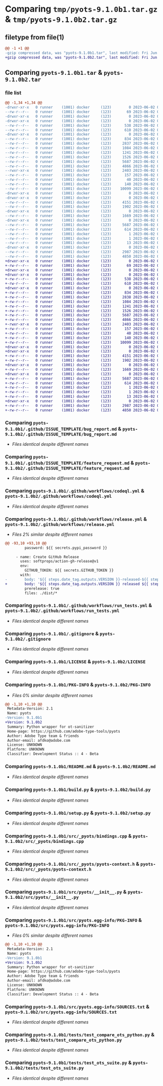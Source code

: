 # Comparing `tmp/pyots-9.1.0b1.tar.gz` & `tmp/pyots-9.1.0b2.tar.gz`

## filetype from file(1)

```diff
@@ -1 +1 @@
-gzip compressed data, was "pyots-9.1.0b1.tar", last modified: Fri Jun  2 02:59:57 2023, max compression
+gzip compressed data, was "pyots-9.1.0b2.tar", last modified: Fri Jun  2 03:22:21 2023, max compression
```

## Comparing `pyots-9.1.0b1.tar` & `pyots-9.1.0b2.tar`

### file list

```diff
@@ -1,34 +1,34 @@
-drwxr-xr-x   0 runner    (1001) docker     (123)        0 2023-06-02 02:59:57.742918 pyots-9.1.0b1/
--rw-r--r--   0 runner    (1001) docker     (123)       69 2023-06-02 02:56:32.000000 pyots-9.1.0b1/.flake8
-drwxr-xr-x   0 runner    (1001) docker     (123)        0 2023-06-02 02:59:57.738918 pyots-9.1.0b1/.github/
-drwxr-xr-x   0 runner    (1001) docker     (123)        0 2023-06-02 02:59:57.742918 pyots-9.1.0b1/.github/ISSUE_TEMPLATE/
--rw-r--r--   0 runner    (1001) docker     (123)      538 2023-06-02 02:56:32.000000 pyots-9.1.0b1/.github/ISSUE_TEMPLATE/bug_report.md
--rw-r--r--   0 runner    (1001) docker     (123)      610 2023-06-02 02:56:32.000000 pyots-9.1.0b1/.github/ISSUE_TEMPLATE/feature_request.md
-drwxr-xr-x   0 runner    (1001) docker     (123)        0 2023-06-02 02:59:57.742918 pyots-9.1.0b1/.github/workflows/
--rw-r--r--   0 runner    (1001) docker     (123)      834 2023-06-02 02:56:32.000000 pyots-9.1.0b1/.github/workflows/codeql.yml
--rw-r--r--   0 runner    (1001) docker     (123)     2837 2023-06-02 02:56:32.000000 pyots-9.1.0b1/.github/workflows/release.yml
--rw-r--r--   0 runner    (1001) docker     (123)     1084 2023-06-02 02:56:32.000000 pyots-9.1.0b1/.github/workflows/run_tests.yml
--rw-r--r--   0 runner    (1001) docker     (123)     1241 2023-06-02 02:56:32.000000 pyots-9.1.0b1/.gitignore
--rw-r--r--   0 runner    (1001) docker     (123)     1526 2023-06-02 02:56:32.000000 pyots-9.1.0b1/LICENSE
--rw-r--r--   0 runner    (1001) docker     (123)     5687 2023-06-02 02:59:57.742918 pyots-9.1.0b1/PKG-INFO
--rw-r--r--   0 runner    (1001) docker     (123)     4866 2023-06-02 02:56:32.000000 pyots-9.1.0b1/README.md
--rwxr-xr-x   0 runner    (1001) docker     (123)     2403 2023-06-02 02:56:32.000000 pyots-9.1.0b1/build.py
--rw-r--r--   0 runner    (1001) docker     (123)      157 2023-06-02 02:56:32.000000 pyots-9.1.0b1/pyproject.toml
--rw-r--r--   0 runner    (1001) docker     (123)       40 2023-06-02 02:56:32.000000 pyots-9.1.0b1/requirements.txt
--rw-r--r--   0 runner    (1001) docker     (123)      140 2023-06-02 02:59:57.746919 pyots-9.1.0b1/setup.cfg
--rw-r--r--   0 runner    (1001) docker     (123)    10099 2023-06-02 02:56:32.000000 pyots-9.1.0b1/setup.py
-drwxr-xr-x   0 runner    (1001) docker     (123)        0 2023-06-02 02:59:57.742918 pyots-9.1.0b1/src/
-drwxr-xr-x   0 runner    (1001) docker     (123)        0 2023-06-02 02:59:57.742918 pyots-9.1.0b1/src/_pyots/
--rw-r--r--   0 runner    (1001) docker     (123)     4151 2023-06-02 02:56:32.000000 pyots-9.1.0b1/src/_pyots/bindings.cpp
--rw-r--r--   0 runner    (1001) docker     (123)     1902 2023-06-02 02:56:32.000000 pyots-9.1.0b1/src/_pyots/pyots-context.h
-drwxr-xr-x   0 runner    (1001) docker     (123)        0 2023-06-02 02:59:57.742918 pyots-9.1.0b1/src/pyots/
--rw-r--r--   0 runner    (1001) docker     (123)     1669 2023-06-02 02:56:32.000000 pyots-9.1.0b1/src/pyots/__init__.py
-drwxr-xr-x   0 runner    (1001) docker     (123)        0 2023-06-02 02:59:57.742918 pyots-9.1.0b1/src/pyots.egg-info/
--rw-r--r--   0 runner    (1001) docker     (123)     5687 2023-06-02 02:59:57.000000 pyots-9.1.0b1/src/pyots.egg-info/PKG-INFO
--rw-r--r--   0 runner    (1001) docker     (123)      614 2023-06-02 02:59:57.000000 pyots-9.1.0b1/src/pyots.egg-info/SOURCES.txt
--rw-r--r--   0 runner    (1001) docker     (123)        1 2023-06-02 02:59:57.000000 pyots-9.1.0b1/src/pyots.egg-info/dependency_links.txt
--rw-r--r--   0 runner    (1001) docker     (123)        1 2023-06-02 02:59:57.000000 pyots-9.1.0b1/src/pyots.egg-info/not-zip-safe
--rw-r--r--   0 runner    (1001) docker     (123)       13 2023-06-02 02:59:57.000000 pyots-9.1.0b1/src/pyots.egg-info/top_level.txt
-drwxr-xr-x   0 runner    (1001) docker     (123)        0 2023-06-02 02:59:57.742918 pyots-9.1.0b1/tests/
--rw-r--r--   0 runner    (1001) docker     (123)     2987 2023-06-02 02:56:32.000000 pyots-9.1.0b1/tests/test_compare_ots_python.py
--rw-r--r--   0 runner    (1001) docker     (123)     4850 2023-06-02 02:56:32.000000 pyots-9.1.0b1/tests/test_ots_suite.py
+drwxr-xr-x   0 runner    (1001) docker     (123)        0 2023-06-02 03:22:21.330149 pyots-9.1.0b2/
+-rw-r--r--   0 runner    (1001) docker     (123)       69 2023-06-02 03:19:16.000000 pyots-9.1.0b2/.flake8
+drwxr-xr-x   0 runner    (1001) docker     (123)        0 2023-06-02 03:22:21.326149 pyots-9.1.0b2/.github/
+drwxr-xr-x   0 runner    (1001) docker     (123)        0 2023-06-02 03:22:21.326149 pyots-9.1.0b2/.github/ISSUE_TEMPLATE/
+-rw-r--r--   0 runner    (1001) docker     (123)      538 2023-06-02 03:19:16.000000 pyots-9.1.0b2/.github/ISSUE_TEMPLATE/bug_report.md
+-rw-r--r--   0 runner    (1001) docker     (123)      610 2023-06-02 03:19:16.000000 pyots-9.1.0b2/.github/ISSUE_TEMPLATE/feature_request.md
+drwxr-xr-x   0 runner    (1001) docker     (123)        0 2023-06-02 03:22:21.326149 pyots-9.1.0b2/.github/workflows/
+-rw-r--r--   0 runner    (1001) docker     (123)      834 2023-06-02 03:19:16.000000 pyots-9.1.0b2/.github/workflows/codeql.yml
+-rw-r--r--   0 runner    (1001) docker     (123)     2838 2023-06-02 03:19:16.000000 pyots-9.1.0b2/.github/workflows/release.yml
+-rw-r--r--   0 runner    (1001) docker     (123)     1084 2023-06-02 03:19:16.000000 pyots-9.1.0b2/.github/workflows/run_tests.yml
+-rw-r--r--   0 runner    (1001) docker     (123)     1241 2023-06-02 03:19:16.000000 pyots-9.1.0b2/.gitignore
+-rw-r--r--   0 runner    (1001) docker     (123)     1526 2023-06-02 03:19:16.000000 pyots-9.1.0b2/LICENSE
+-rw-r--r--   0 runner    (1001) docker     (123)     5687 2023-06-02 03:22:21.330149 pyots-9.1.0b2/PKG-INFO
+-rw-r--r--   0 runner    (1001) docker     (123)     4866 2023-06-02 03:19:16.000000 pyots-9.1.0b2/README.md
+-rwxr-xr-x   0 runner    (1001) docker     (123)     2403 2023-06-02 03:19:16.000000 pyots-9.1.0b2/build.py
+-rw-r--r--   0 runner    (1001) docker     (123)      157 2023-06-02 03:19:16.000000 pyots-9.1.0b2/pyproject.toml
+-rw-r--r--   0 runner    (1001) docker     (123)       40 2023-06-02 03:19:16.000000 pyots-9.1.0b2/requirements.txt
+-rw-r--r--   0 runner    (1001) docker     (123)      140 2023-06-02 03:22:21.330149 pyots-9.1.0b2/setup.cfg
+-rw-r--r--   0 runner    (1001) docker     (123)    10099 2023-06-02 03:19:16.000000 pyots-9.1.0b2/setup.py
+drwxr-xr-x   0 runner    (1001) docker     (123)        0 2023-06-02 03:22:21.326149 pyots-9.1.0b2/src/
+drwxr-xr-x   0 runner    (1001) docker     (123)        0 2023-06-02 03:22:21.326149 pyots-9.1.0b2/src/_pyots/
+-rw-r--r--   0 runner    (1001) docker     (123)     4151 2023-06-02 03:19:16.000000 pyots-9.1.0b2/src/_pyots/bindings.cpp
+-rw-r--r--   0 runner    (1001) docker     (123)     1902 2023-06-02 03:19:16.000000 pyots-9.1.0b2/src/_pyots/pyots-context.h
+drwxr-xr-x   0 runner    (1001) docker     (123)        0 2023-06-02 03:22:21.326149 pyots-9.1.0b2/src/pyots/
+-rw-r--r--   0 runner    (1001) docker     (123)     1669 2023-06-02 03:19:16.000000 pyots-9.1.0b2/src/pyots/__init__.py
+drwxr-xr-x   0 runner    (1001) docker     (123)        0 2023-06-02 03:22:21.326149 pyots-9.1.0b2/src/pyots.egg-info/
+-rw-r--r--   0 runner    (1001) docker     (123)     5687 2023-06-02 03:22:21.000000 pyots-9.1.0b2/src/pyots.egg-info/PKG-INFO
+-rw-r--r--   0 runner    (1001) docker     (123)      614 2023-06-02 03:22:21.000000 pyots-9.1.0b2/src/pyots.egg-info/SOURCES.txt
+-rw-r--r--   0 runner    (1001) docker     (123)        1 2023-06-02 03:22:21.000000 pyots-9.1.0b2/src/pyots.egg-info/dependency_links.txt
+-rw-r--r--   0 runner    (1001) docker     (123)        1 2023-06-02 03:22:21.000000 pyots-9.1.0b2/src/pyots.egg-info/not-zip-safe
+-rw-r--r--   0 runner    (1001) docker     (123)       13 2023-06-02 03:22:21.000000 pyots-9.1.0b2/src/pyots.egg-info/top_level.txt
+drwxr-xr-x   0 runner    (1001) docker     (123)        0 2023-06-02 03:22:21.330149 pyots-9.1.0b2/tests/
+-rw-r--r--   0 runner    (1001) docker     (123)     2987 2023-06-02 03:19:16.000000 pyots-9.1.0b2/tests/test_compare_ots_python.py
+-rw-r--r--   0 runner    (1001) docker     (123)     4850 2023-06-02 03:19:16.000000 pyots-9.1.0b2/tests/test_ots_suite.py
```

### Comparing `pyots-9.1.0b1/.github/ISSUE_TEMPLATE/bug_report.md` & `pyots-9.1.0b2/.github/ISSUE_TEMPLATE/bug_report.md`

 * *Files identical despite different names*

### Comparing `pyots-9.1.0b1/.github/ISSUE_TEMPLATE/feature_request.md` & `pyots-9.1.0b2/.github/ISSUE_TEMPLATE/feature_request.md`

 * *Files identical despite different names*

### Comparing `pyots-9.1.0b1/.github/workflows/codeql.yml` & `pyots-9.1.0b2/.github/workflows/codeql.yml`

 * *Files identical despite different names*

### Comparing `pyots-9.1.0b1/.github/workflows/release.yml` & `pyots-9.1.0b2/.github/workflows/release.yml`

 * *Files 2% similar despite different names*

```diff
@@ -93,10 +93,10 @@
         password: ${{ secrets.pypi_password }}
 
     - name: Create GitHub Release
       uses: softprops/action-gh-release@v1
       env:
         GITHUB_TOKEN: ${{ secrets.GITHUB_TOKEN }}
       with:
-        body: '${{ steps.date_tag.outputs.VERSION }}-released-${{ steps.date_tag.outputs.TODAY }}\n[Upstream OTS v${{ steps.date_tag.outputs.VERSION }} Release Notes](https://github.com/khaledhosny/ots/releases/tag/v${{ steps.date_tag.outputs.VERSION }})'
+        body: '${{ steps.date_tag.outputs.VERSION }} released ${{ steps.date_tag.outputs.TODAY }} - [Upstream OTS v${{ steps.date_tag.outputs.VERSION }} Release Notes](https://github.com/khaledhosny/ots/releases/tag/v${{ steps.date_tag.outputs.VERSION }})'
         prerelease: true
         files: ./dist/*
```

### Comparing `pyots-9.1.0b1/.github/workflows/run_tests.yml` & `pyots-9.1.0b2/.github/workflows/run_tests.yml`

 * *Files identical despite different names*

### Comparing `pyots-9.1.0b1/.gitignore` & `pyots-9.1.0b2/.gitignore`

 * *Files identical despite different names*

### Comparing `pyots-9.1.0b1/LICENSE` & `pyots-9.1.0b2/LICENSE`

 * *Files identical despite different names*

### Comparing `pyots-9.1.0b1/PKG-INFO` & `pyots-9.1.0b2/PKG-INFO`

 * *Files 0% similar despite different names*

```diff
@@ -1,10 +1,10 @@
 Metadata-Version: 2.1
 Name: pyots
-Version: 9.1.0b1
+Version: 9.1.0b2
 Summary: Python wrapper for ot-sanitizer
 Home-page: https://github.com/adobe-type-tools/pyots
 Author: Adobe Type team & friends
 Author-email: afdko@adobe.com
 License: UNKNOWN
 Platform: UNKNOWN
 Classifier: Development Status :: 4 - Beta
```

### Comparing `pyots-9.1.0b1/README.md` & `pyots-9.1.0b2/README.md`

 * *Files identical despite different names*

### Comparing `pyots-9.1.0b1/build.py` & `pyots-9.1.0b2/build.py`

 * *Files identical despite different names*

### Comparing `pyots-9.1.0b1/setup.py` & `pyots-9.1.0b2/setup.py`

 * *Files identical despite different names*

### Comparing `pyots-9.1.0b1/src/_pyots/bindings.cpp` & `pyots-9.1.0b2/src/_pyots/bindings.cpp`

 * *Files identical despite different names*

### Comparing `pyots-9.1.0b1/src/_pyots/pyots-context.h` & `pyots-9.1.0b2/src/_pyots/pyots-context.h`

 * *Files identical despite different names*

### Comparing `pyots-9.1.0b1/src/pyots/__init__.py` & `pyots-9.1.0b2/src/pyots/__init__.py`

 * *Files identical despite different names*

### Comparing `pyots-9.1.0b1/src/pyots.egg-info/PKG-INFO` & `pyots-9.1.0b2/src/pyots.egg-info/PKG-INFO`

 * *Files 0% similar despite different names*

```diff
@@ -1,10 +1,10 @@
 Metadata-Version: 2.1
 Name: pyots
-Version: 9.1.0b1
+Version: 9.1.0b2
 Summary: Python wrapper for ot-sanitizer
 Home-page: https://github.com/adobe-type-tools/pyots
 Author: Adobe Type team & friends
 Author-email: afdko@adobe.com
 License: UNKNOWN
 Platform: UNKNOWN
 Classifier: Development Status :: 4 - Beta
```

### Comparing `pyots-9.1.0b1/src/pyots.egg-info/SOURCES.txt` & `pyots-9.1.0b2/src/pyots.egg-info/SOURCES.txt`

 * *Files identical despite different names*

### Comparing `pyots-9.1.0b1/tests/test_compare_ots_python.py` & `pyots-9.1.0b2/tests/test_compare_ots_python.py`

 * *Files identical despite different names*

### Comparing `pyots-9.1.0b1/tests/test_ots_suite.py` & `pyots-9.1.0b2/tests/test_ots_suite.py`

 * *Files identical despite different names*

